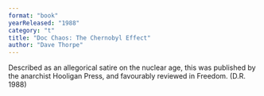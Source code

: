```yaml
---
format: "book"
yearReleased: "1988"
category: "t"
title: "Doc Chaos: The Chernobyl Effect"
author: "Dave Thorpe"
---
```

Described as an allegorical satire on the nuclear age, this was published by the anarchist Hooligan Press, and favourably reviewed in Freedom. (D.R. 1988)